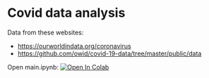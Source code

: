 # Covid data analysis

Data from these websites:
- https://ourworldindata.org/coronavirus
- https://github.com/owid/covid-19-data/tree/master/public/data

Open main.ipynb: [![Open In Colab](https://colab.research.google.com/assets/colab-badge.svg)](https://colab.research.google.com/github/daiki-matsunaga/MathMeasurement/blob/main/lec04/spirograph/main.ipynb)
